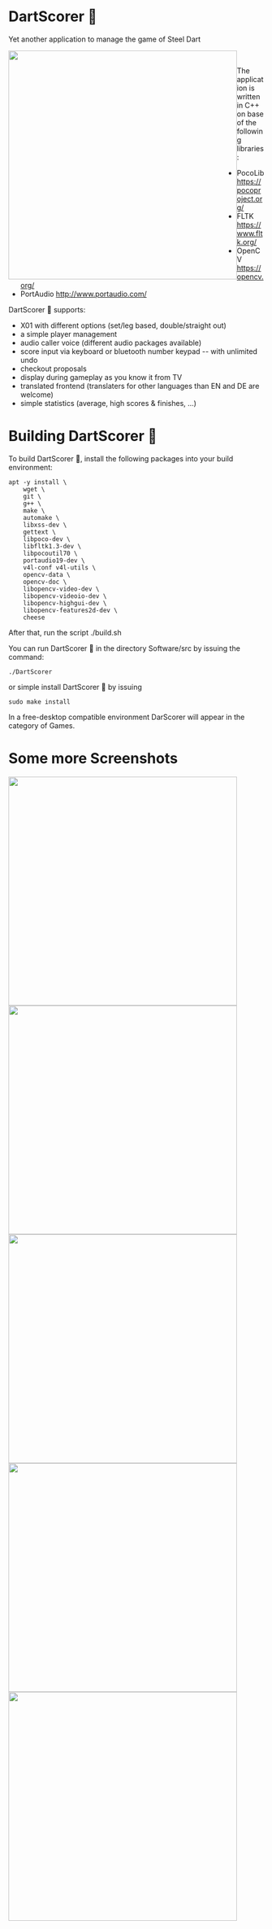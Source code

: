 # DartScorer :dart:
Yet another application to manage the game of Steel Dart

<div style="float:left;">
<img src="Resources/Screenshots/DartScorer-Screenshot-Welcome.png" height="450px">
</div>

&nbsp;

The application is written in C++ on base of the following libraries:

- PocoLib https://pocoproject.org/
- FLTK https://www.fltk.org/
- OpenCV https://opencv.org/
- PortAudio http://www.portaudio.com/

DartScorer :dart: supports:

- X01 with different options (set/leg based, double/straight out)
- a simple player management
- audio caller voice (different audio packages available)
- score input via keyboard or bluetooth number keypad -- with unlimited undo
- checkout proposals
- display during gameplay as you know it from TV
- translated frontend (translaters for other languages than EN and DE are welcome)
- simple statistics (average, high scores & finishes, ...)

# Building DartScorer :dart:

To build DartScorer :dart:, install the following packages into your
build environment:

```
apt -y install \
	wget \
	git \
	g++ \
	make \
	automake \
	libxss-dev \
	gettext \
	libpoco-dev \
	libfltk1.3-dev \
	libpocoutil70 \
	portaudio19-dev \
	v4l-conf v4l-utils \
	opencv-data \
	opencv-doc \
	libopencv-video-dev \
	libopencv-videoio-dev \
	libopencv-highgui-dev \
	libopencv-features2d-dev \
	cheese
```

After that, run the script ./build.sh

You can run DartScorer :dart: in the directory Software/src by issuing the command:

```
./DartScorer
```

or simple install DartScorer :dart: by issuing

```
sudo make install
```

In a free-desktop compatible environment DarScorer will appear in the category of Games.


# Some more Screenshots

<div style="float:left;">
<img src="Resources/Screenshots/DartScorer-Screenshot-ChoosePlayers.png" height="450px">
</div>

<div style="float:left;">
<img src="Resources/Screenshots/DartScorer-Screenshot-Options.png" height="450px">
</div>

<div style="float:left;">
<img src="Resources/Screenshots/DartScorer-Screenshot-ChoosePlayers.png" height="450px">
</div>

<div style="float:left;">
<img src="Resources/Screenshots/DartScorer-Screenshot-Game-X01-Options.png" height="450px">
</div>

<div style="float:left;">
<img src="Resources/Screenshots/DartScorer-Screenshot-Game-X01-Play.png" height="450px">
</div>
